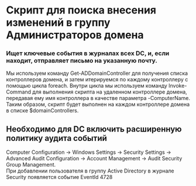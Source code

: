 # Скрипт для поиска внесения изменений в группу Администраторов домена  
### Ищет ключевые события в журналах всех DC, и, если находит, отправляет письмо на указанную почту.
Мы используем команду Get-ADDomainController для получения списка контроллеров домена, и затем итерируемся по каждому контроллеру с помощью цикла foreach. Внутри цикла мы используем команду Invoke-Command для выполнения скрипта на удаленном контроллере домена, передавая ему имя контроллера в качестве параметра -ComputerName.  
Таким образом, скрипт будет выполнен на каждом контроллере домена в списке $domainControllers.

## Необходимо для DC включить расширенную политику аудита событий  
Computer Configuration -> Windows Settings -> Security Settings -> Advanced Audit Configuration -> Account Management -> Audit Security Group Management.  
При добавлении пользователя в группу Active Directory в журнале Security появляется событие EventId 4728
